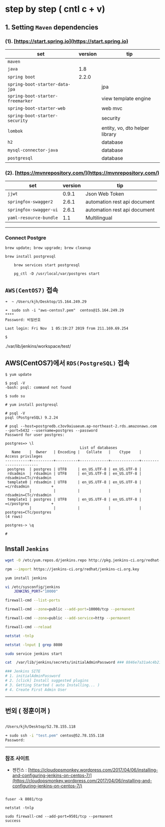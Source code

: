# step by step ( cntl c + v)

## __1. Setting `Maven` dependencies__

### __(1). [https://start.spring.io](https://start.spring.io)__

set | version | tip
----|---------|----
`maven` ||
`java` | 1.8 |
`spring boot` | 2.2.0 |
`spring-boot-starter-data-jpa` || jpa
`spring-boot-starter-freemarker` || view template engine
`spring-boot-starter-web` || web mvc
`spring-boot-starter-security` || security
`lombok` || entity, vo, dto helper library
`h2` || database
`mysql-connector-java` || database
`postgresql` || database

### __(2). [https://mvnrepository.com/](https://mvnrepository.com/)__

set | version | tip
----|---------|----
`jjwt` | 0.9.1 | Json Web Token
`springfox-swagger2` | 2.6.1 | automation rest api document
`springfox-swagger-ui` | 2.6.1 | automation rest api document
`yaml-resource-bundle` | 1.1 | Multilingual

---

### Connect Postgre

```command
brew update; brew upgrade; brew cleanup
```

```command
brew install postgresql
```

```command
    brew services start postgresql
```

```command
    pg_ctl -D /usr/local/var/postgres start
```


## `AWS(CentOS7)` 접속

```centos
➜  ~ /Users/kjh/Desktop/15.164.249.29

➜  sudo ssh -i "aws-centos7.pem"  centos@15.164.249.29
****
Password: 비밀번호

Last login: Fri Nov  1 05:19:27 2019 from 211.169.69.254

$
```
./var/lib/jenkins/workspace/test/
## AWS(CentOS7)에서 `RDS(PostgreSQL)` 접속

```centos
$ yum update

$ psql -V
-bash: psql: command not found

$ sudo su

# yum install postgresql

# psql -V
psql (PostgreSQL) 9.2.24

# psql --host=postgredb.c3ov9aiuaeum.ap-northeast-2.rds.amazonaws.com --port=5432 --username=postgres --password
Password for user postgres:

postgres=> \l
                                  List of databases
   Name    |  Owner   | Encoding |   Collate   |    Ctype    |   Access privileges
-----------+----------+----------+-------------+-------------+-----------------------
 postgres  | postgres | UTF8     | en_US.UTF-8 | en_US.UTF-8 |
 rdsadmin  | rdsadmin | UTF8     | en_US.UTF-8 | en_US.UTF-8 | rdsadmin=CTc/rdsadmin
 template0 | rdsadmin | UTF8     | en_US.UTF-8 | en_US.UTF-8 | =c/rdsadmin          +
           |          |          |             |             | rdsadmin=CTc/rdsadmin
 template1 | postgres | UTF8     | en_US.UTF-8 | en_US.UTF-8 | =c/postgres          +
           |          |          |             |             | postgres=CTc/postgres
(4 rows)

postgres-> \q

#
```

## Install `Jenkins`

```zsh
wget -O /etc/yum.repos.d/jenkins.repo http://pkg.jenkins-ci.org/redhat-stable/jenkins.repo

rpm --import https://jenkins-ci.org/redhat/jenkins-ci.org.key

yum install jenkins

vi /etc/sysconfig/jenkins
    JENKINS_PORT="10000"

firewall-cmd --list-ports

firewall-cmd --zone=public --add-port=10000/tcp --permanent

firewall-cmd --zone=public --add-service=http --permanent

firewall-cmd --reload

netstat -tnlp

netstat -lnput | grep 8080

sudo service jenkins start

cat  /var/lib/jenkins/secrets/initialAdminPassword ### 8846e7a31a4c4b21b2130604cccb7ef6

### Jenkins SITE
# 1. initialAdminPassword
# 2. [click] Install suggested plugins
# 3. Getting Started ( auto Installing... )
# 4. Create First Admin User

```

---

## 번외 ( 정훈이꺼 )

```zsh

/Users/kjh/Desktop/52.78.155.118

➜ sudo ssh -i "test.pem" centos@52.78.155.118
Password:
```

---

### 참조 사이트

- 젠킨스 : [https://cloudopsmonkey.wordpress.com/2017/04/06/installing-and-configuring-jenkins-on-centos-7/](https://cloudopsmonkey.wordpress.com/2017/04/06/installing-and-configuring-jenkins-on-centos-7/)





```

fuser -k 8081/tcp

netstat -tnlp
 
sudo firewall-cmd --add-port=9501/tcp --permanent
success
```